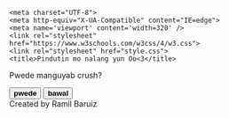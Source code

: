 <html lang="en">
<head> 
  
    <meta charset="UTF-8">
    <meta http-equiv="X-UA-Compatible" content="IE=edge">
    <meta name='viewport' content='width=320' />
    <link rel="stylesheet" href="https://www.w3schools.com/w3css/4/w3.css">
    <link rel="stylesheet" href="style.css">
    <title>Pindutin mo nalang yun Oo<3</title>
<body>
    <div class="ost-multi-header">
    <div class="w3-container w3-center w3-animate-zoom">
    <div class="wrapper">
        <div class="container">
            <p id="question"><span>Pwede manguyab crush?</span></p>
            <button class="btn" id="pwede"><b>pwede</b></button>
            <button class="btn" id="bawal"><b>bawal</b></button>
        </div>
    </div> 
<script>
    const noBtn = document.getElementById('bawal');
    const yesBtn = document.getElementById('pwede');
    const ques = document.getElementById('question');
    let btn = document.getElementById('btn');
        let position;
        noBtn.addEventListener('mouseover',() =>{
        let rand = Math.floor(Math.random() * (500 - 100) + 1);
        let rand2 = Math.floor(Math.random() * (-300 - 100) + 1);
        noBtn.style.transform = "translate("+rand+"px,"+rand2+"px)";
        });
    yesBtn.addEventListener("click",()=>{
        ques.innerHTML = "♥️yieeee labyuuuuu crush mwaaaaa♥️"

    })
</script>
<div>
    <p1>Created by Ramil Baruiz</p1>
</div>
